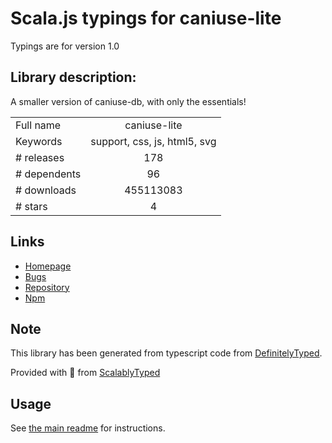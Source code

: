 
# Scala.js typings for caniuse-lite

Typings are for version 1.0

## Library description:
A smaller version of caniuse-db, with only the essentials!

|                    |                 |
| ------------------ | :-------------: |
| Full name          | caniuse-lite |
| Keywords           | support, css, js, html5, svg |
| # releases         | 178 |
| # dependents       | 96 |
| # downloads        | 455113083 |
| # stars            | 4 |

## Links
- [Homepage](https://github.com/ben-eb/caniuse-lite#readme)
- [Bugs](https://github.com/ben-eb/caniuse-lite/issues)
- [Repository](https://github.com/ben-eb/caniuse-lite)
- [Npm](https://www.npmjs.com/package/caniuse-lite)
    


## Note
This library has been generated from typescript code from [DefinitelyTyped](https://definitelytyped.org).

Provided with :purple_heart: from [ScalablyTyped](https://github.com/oyvindberg/ScalablyTyped)

## Usage
See [the main readme](../../readme.md) for instructions.



